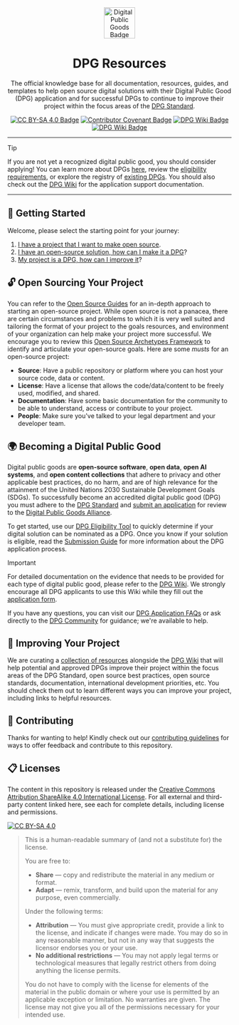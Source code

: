 <div align="center">

<img src="https://raw.githubusercontent.com/DPGAlliance/dpg-community/main/assets/dpg-badge.png" width="70" alt="Digital Public Goods Badge">

# DPG Resources

The official knowledge base for all documentation, resources, guides, and templates to help open source digital solutions with their Digital Public Good (DPG) application and for successful DPGs to continue to improve their project within the focus areas of the [DPG Standard](https://digitalpublicgoods.net/standard).

[![CC BY-SA 4.0 Badge][cc-by-sa-shield]](LICENSE) [![Contributor Covenant Badge][code-of-conduct-shield]](https://github.com/DPGAlliance/.github/blob/main/CODE_OF_CONDUCT.md) [![DPG Wiki Badge](https://img.shields.io/badge/DPG-Wiki-82dbe1?logo=github)](https://github.com/DPGAlliance/dpg-resources/wiki) [![DPG Wiki Badge](https://img.shields.io/badge/DPG-Community-3333ab?logo=github)](https://github.com/DPGAlliance/dpg-community)

</div>

---

> [!TIP]
>
> If you are not yet a recognized digital public good, you should consider applying! You can learn more about DPGs [here](https://digitalpublicgoods.net/digital-public-goods), review the [eligibility requirements](https://digitalpublicgoods.net/submission-guide/), or explore the registry of [existing DPGs](https://digitalpublicgoods.net/registry). You should also check out the [DPG Wiki](https://github.com/DPGAlliance/dpg-resources/wiki) for the application support documentation.

---

## 🙋 Getting Started

Welcome, please select the starting point for your journey:

1. [I have a project that I want to make open source](#open-sourcing-your-project).
2. [I have an open-source solution, how can I make it a DPG](#becoming-a-digital-public-good)?
3. [My project is a DPG, how can I improve it](#improving-your-project)?

## 🔓 Open Sourcing Your Project

You can refer to the [Open Source Guides](https://opensource.guide/starting-a-project) for an in-depth approach to starting an open-source project. While open source is not a panacea, there are certain circumstances and problems to which it is very well suited and tailoring the format of your project to the goals resources, and environment of your organization can help make your project more successful. We encourage you to review this [Open Source Archetypes Framework](https://opentechstrategies.com/archetypes-files/open-source-archetypes-v2.pdf) to identify and articulate your open-source goals. Here are some _musts_ for an open-source project:

- **Source**: Have a public repository or platform where you can host your source code, data or content.
- **License**: Have a license that allows the code/data/content to be freely used, modified, and shared. 
- **Documentation**: Have some basic documentation for the community to be able to understand, access or contribute to your project.  
- **People**: Make sure you've talked to your legal department and your developer team.

## 🌍 Becoming a Digital Public Good

Digital public goods are **open-source software**, **open data**, **open AI systems**, and **open content collections** that adhere to privacy and other applicable best practices, do no harm, and are of high relevance for the attainment of the United Nations 2030 Sustainable Development Goals (SDGs). To successfully become an accredited digital public good (DPG) you must adhere to the [DPG Standard](https://digitalpublicgoods.net/standard) and [submit an application](http://app.digitalpublicgoods.net/signup) for review to the [Digital Public Goods Alliance](https://digitalpublicgoods.net/governance).

To get started, use our [DPG Eligibility Tool](https://digitalpublicgoods.net/eligibility) to quickly determine if your digital solution can be nominated as a DPG. Once you know if your solution is eligible, read the [Submission Guide](https://digitalpublicgoods.net/submission-guide) for more information about the DPG application process.

> [!IMPORTANT]
>
> For detailed documentation on the evidence that needs to be provided for each type of digital public good, please refer to the [DPG Wiki](https://github.com/DPGAlliance/dpg-resources/wiki). We strongly encourage all DPG applicants to use this Wiki while they fill out the [application form](https://app.digitalpublicgoods.net/signup).

If you have any questions, you can visit our [DPG Application FAQs](https://digitalpublicgoods.net/digital-public-goods/faqs) or ask directly to the [DPG Community](https://github.com/DPGAlliance/dpg-community/discussions/categories/q-a-help-wanted) for guidance; we're available to help.

## 🚀 Improving Your Project

We are curating a [collection of resources](./docs/) alongside the [DPG Wiki](https://github.com/DPGAlliance/dpg-resources/wiki) that will help potential and approved DPGs improve their project within the focus areas of the DPG Standard, open source best practices, open source standards, documentation, international development priorities, etc. You should check them out to learn different ways you can improve your project, including links to helpful resources.

## 🙌 Contributing

Thanks for wanting to help! Kindly check out our [contributing guidelines](/CONTRIBUTING.md) for ways to offer feedback and contribute to this repository.

## 📋 Licenses

The content in this repository is released under the [Creative Commons Attribution ShareAlike 4.0 International License](LICENSE). For all external and third-party content linked here, see each for complete details, including license and permissions.

[![CC BY-SA 4.0][cc-by-sa-image]](LICENSE)

> This is a human-readable summary of (and not a substitute for) the license.
> 
> You are free to:
> * **Share** — copy and redistribute the material in any medium or format.
> * **Adapt** — remix, transform, and build upon the material
for any purpose, even commercially.
> 
> Under the following terms:
> 
> * **Attribution** — You must give appropriate credit, provide a link to the license, and indicate if changes were made. You may do so in any reasonable manner, but not in any way that suggests the licensor endorses you or your use.
> * **No additional restrictions** — You may not apply legal terms or technological measures that legally restrict others from doing anything the license permits.
>
> You do not have to comply with the license for elements of the material in the public domain or where your use is permitted by an applicable exception or limitation.
> No warranties are given. The license may not give you all of the permissions necessary for your intended use.

[cc-by-sa-image]: https://licensebuttons.net/l/by-sa/4.0/88x31.png
[cc-by-sa-shield]: https://img.shields.io/badge/License-CC%20BY--SA%204.0-lightgrey.svg
[code-of-conduct-shield]: https://img.shields.io/badge/Contributor%20Covenant-v2.0%20adopted-ff69b4.svg